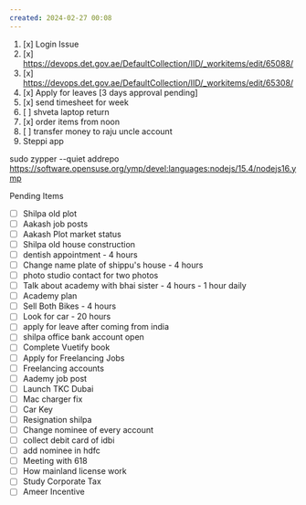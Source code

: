 ```yaml
---
created: 2024-02-27 00:08
---
```

1. [x] Login Issue
2. [x] https://devops.det.gov.ae/DefaultCollection/IID/_workitems/edit/65088/
3. [x] https://devops.det.gov.ae/DefaultCollection/IID/_workitems/edit/65308/
4. [x] Apply for leaves [3 days approval pending]
5. [x] send timesheet for week
6. [ ] shveta laptop return
7. [x] order items from noon
8. [ ] transfer money to raju uncle account
9. Steppi app


sudo zypper --quiet addrepo https://software.opensuse.org/ymp/devel:languages:nodejs/15.4/nodejs16.ymp


Pending Items

- [ ] Shilpa old plot 
- [ ] Aakash job posts
- [ ] Aakash Plot market status
- [ ] Shilpa old house construction
- [ ] dentish appointment - 4 hours
- [ ] Change name plate of shippu's house - 4 hours
- [ ] photo studio contact for two photos
- [ ] Talk about academy with bhai sister - 4 hours - 1 hour daily
- [ ] Academy plan 
- [ ] Sell Both Bikes - 4 hours
- [ ] Look for car - 20 hours
- [ ] apply for leave after coming from india
- [ ] shilpa office bank account open
- [ ] Complete Vuetify book
- [ ] Apply for Freelancing Jobs
- [ ] Freelancing accounts
- [ ] Aademy job post
- [ ] Launch TKC Dubai
- [ ] Mac charger fix
- [ ] Car Key 
- [ ] Resignation shilpa
- [ ] Change nominee of every account
- [ ] collect debit card of idbi
- [ ] add nominee in hdfc 
- [ ] Meeting with 618
- [ ] How mainland license work
- [ ] Study Corporate Tax
- [ ] Ameer Incentive
